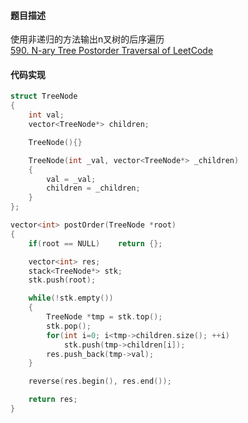 #### 题目描述

使用非递归的方法输出n叉树的后序遍历  
[590. N-ary Tree Postorder Traversal of LeetCode](https://leetcode.com/problems/n-ary-tree-postorder-traversal/description/)

#### 代码实现

```cpp
struct TreeNode
{
	int val;
	vector<TreeNode*> children;

	TreeNode(){}

	TreeNode(int _val, vector<TreeNode*> _children)
	{
		val = _val;
		children = _children;
	}
};

vector<int> postOrder(TreeNode *root)
{
	if(root == NULL)	return {};

	vector<int> res;
	stack<TreeNode*> stk;
	stk.push(root);

	while(!stk.empty())
	{
		TreeNode *tmp = stk.top();
		stk.pop();
		for(int i=0; i<tmp->children.size(); ++i)
			stk.push(tmp->children[i]);
		res.push_back(tmp->val);
	}

	reverse(res.begin(), res.end());

	return res;
}
```